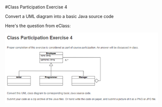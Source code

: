  #Class Participation Exercise 4

Convert a UML diagram into a basic Java source code

Here's the question from eClass:

![Class Participation 4](cp4q.PNG)